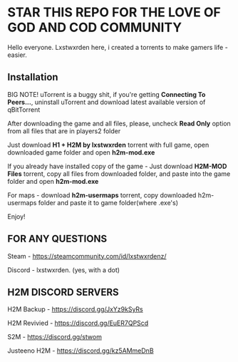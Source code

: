 # STAR THIS REPO FOR THE LOVE OF GOD AND COD COMMUNITY

Hello everyone. Lxstwxrden here, i created a torrents to make gamers life - easier.

## Installation
BIG NOTE! uTorrent is a buggy shit, if you're getting **Connecting To Peers...**, uninstall uTorrent and download latest available version of qBitTorrent

After downloading the game and all files, please, uncheck **Read Only** option from all files that are in players2 folder

Just download **H1 + H2M by lxstwxrden** torrent with full game, open downloaded game folder and open **h2m-mod.exe**

If you already have installed copy of the game - Just download **H2M-MOD Files** torrent, copy all files from downloaded folder, and paste into the game folder and open **h2m-mod.exe**

For maps - download **h2m-usermaps** torrent, copy downloaded h2m-usermaps folder and paste it to game folder(where .exe's)

Enjoy!

## FOR ANY QUESTIONS
Steam - https://steamcommunity.com/id/lxstwxrdenz/

Discord - lxstwxrden. (yes, with a dot)

## H2M DISCORD SERVERS
H2M Backup - https://discord.gg/JxYz9kSyRs

H2M Revivied - https://discord.gg/EuER7QPScd

S2M - https://discord.gg/stwom

Justeeno H2M - https://discord.gg/kz5AMmeDnB
